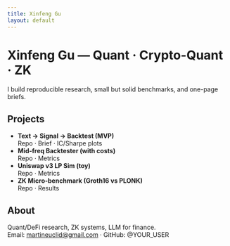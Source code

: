 ```yaml
---
title: Xinfeng Gu
layout: default
---
```


# Xinfeng Gu — Quant · Crypto-Quant · ZK
I build reproducible research, small but solid benchmarks, and one-page briefs.

## Projects
- **Text → Signal → Backtest (MVP)**  
  Repo · Brief · IC/Sharpe plots
- **Mid-freq Backtester (with costs)**  
  Repo · Metrics
- **Uniswap v3 LP Sim (toy)**  
  Repo · Metrics
- **ZK Micro-benchmark (Groth16 vs PLONK)**  
  Repo · Results

## About
Quant/DeFi research, ZK systems, LLM for finance.  
Email: martineuclid@gmail.com · GitHub: @YOUR_USER
